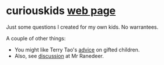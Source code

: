 # curiouskids [web page](https://microprediction.github.io/curiouskids/)
Just some questions I created for my own kids. No warrantees. 

A couple of other things:
  - You might like Terry Tao's [advice](https://terrytao.wordpress.com/career-advice/advice-on-gifted-education/) on gifted children. 
  - Also, see [discussion](https://github.com/JushBJJ/Mr.-Ranedeer-AI-Tutor/discussions/13) at Mr Ranedeer. 
